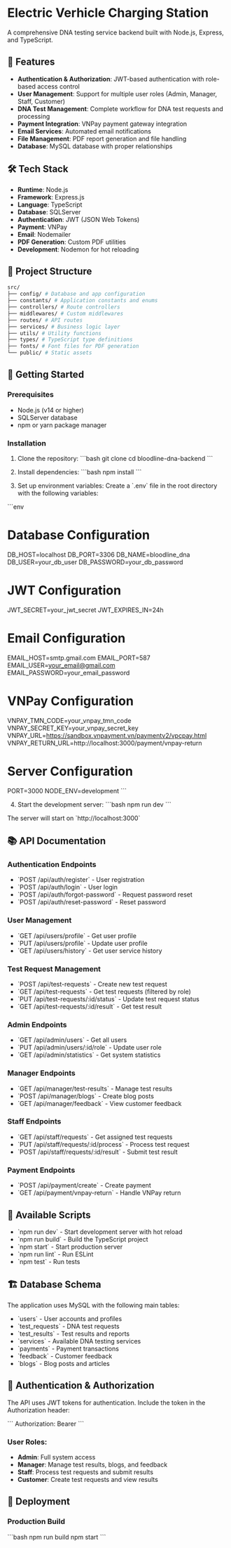 # Electric Verhicle Charging Station

A comprehensive DNA testing service backend built with Node.js, Express, and TypeScript.

## 🚀 Features

- **Authentication & Authorization**: JWT-based authentication with role-based access control
- **User Management**: Support for multiple user roles (Admin, Manager, Staff, Customer)
- **DNA Test Management**: Complete workflow for DNA test requests and processing
- **Payment Integration**: VNPay payment gateway integration
- **Email Services**: Automated email notifications
- **File Management**: PDF report generation and file handling
- **Database**: MySQL database with proper relationships

## 🛠 Tech Stack

- **Runtime**: Node.js
- **Framework**: Express.js
- **Language**: TypeScript
- **Database**: SQLServer
- **Authentication**: JWT (JSON Web Tokens)
- **Payment**: VNPay
- **Email**: Nodemailer
- **PDF Generation**: Custom PDF utilities
- **Development**: Nodemon for hot reloading

## 📁 Project Structure

```bash
src/
├── config/ # Database and app configuration
├── constants/ # Application constants and enums
├── controllers/ # Route controllers
├── middlewares/ # Custom middlewares
├── routes/ # API routes
├── services/ # Business logic layer
├── utils/ # Utility functions
├── types/ # TypeScript type definitions
├── fonts/ # Font files for PDF generation
└── public/ # Static assets
```

## 🚦 Getting Started

### Prerequisites

- Node.js (v14 or higher)
- SQLServer database
- npm or yarn package manager

### Installation

1. Clone the repository:
   \`\`\`bash
   git clone <repository-url>
   cd bloodline-dna-backend
   \`\`\`

2. Install dependencies:
   \`\`\`bash
   npm install
   \`\`\`

3. Set up environment variables:
   Create a \`.env\` file in the root directory with the following variables:

\`\`\`env

# Database Configuration

DB_HOST=localhost
DB_PORT=3306
DB_NAME=bloodline_dna
DB_USER=your_db_user
DB_PASSWORD=your_db_password

# JWT Configuration

JWT_SECRET=your_jwt_secret
JWT_EXPIRES_IN=24h

# Email Configuration

EMAIL_HOST=smtp.gmail.com
EMAIL_PORT=587
EMAIL_USER=your_email@gmail.com
EMAIL_PASSWORD=your_email_password

# VNPay Configuration

VNPAY_TMN_CODE=your_vnpay_tmn_code
VNPAY_SECRET_KEY=your_vnpay_secret_key
VNPAY_URL=https://sandbox.vnpayment.vn/paymentv2/vpcpay.html
VNPAY_RETURN_URL=http://localhost:3000/payment/vnpay-return

# Server Configuration

PORT=3000
NODE_ENV=development
\`\`\`


4. Start the development server:
   \`\`\`bash
   npm run dev
   \`\`\`

The server will start on \`http://localhost:3000\`

## 📚 API Documentation

### Authentication Endpoints

- \`POST /api/auth/register\` - User registration
- \`POST /api/auth/login\` - User login
- \`POST /api/auth/forgot-password\` - Request password reset
- \`POST /api/auth/reset-password\` - Reset password

### User Management

- \`GET /api/users/profile\` - Get user profile
- \`PUT /api/users/profile\` - Update user profile
- \`GET /api/users/history\` - Get user service history

### Test Request Management

- \`POST /api/test-requests\` - Create new test request
- \`GET /api/test-requests\` - Get test requests (filtered by role)
- \`PUT /api/test-requests/:id/status\` - Update test request status
- \`GET /api/test-requests/:id/result\` - Get test result

### Admin Endpoints

- \`GET /api/admin/users\` - Get all users
- \`PUT /api/admin/users/:id/role\` - Update user role
- \`GET /api/admin/statistics\` - Get system statistics

### Manager Endpoints

- \`GET /api/manager/test-results\` - Manage test results
- \`POST /api/manager/blogs\` - Create blog posts
- \`GET /api/manager/feedback\` - View customer feedback

### Staff Endpoints

- \`GET /api/staff/requests\` - Get assigned test requests
- \`PUT /api/staff/requests/:id/process\` - Process test request
- \`POST /api/staff/requests/:id/result\` - Submit test result

### Payment Endpoints

- \`POST /api/payment/create\` - Create payment
- \`GET /api/payment/vnpay-return\` - Handle VNPay return

## 🔧 Available Scripts

- \`npm run dev\` - Start development server with hot reload
- \`npm run build\` - Build the TypeScript project
- \`npm start\` - Start production server
- \`npm run lint\` - Run ESLint
- \`npm test\` - Run tests

## 🏗 Database Schema

The application uses MySQL with the following main tables:

- \`users\` - User accounts and profiles
- \`test_requests\` - DNA test requests
- \`test_results\` - Test results and reports
- \`services\` - Available DNA testing services
- \`payments\` - Payment transactions
- \`feedback\` - Customer feedback
- \`blogs\` - Blog posts and articles

## 🔐 Authentication & Authorization

The API uses JWT tokens for authentication. Include the token in the Authorization header:

\`\`\`
Authorization: Bearer <your-jwt-token>
\`\`\`

### User Roles:

- **Admin**: Full system access
- **Manager**: Manage test results, blogs, and feedback
- **Staff**: Process test requests and submit results
- **Customer**: Create test requests and view results

## 🚀 Deployment

### Production Build

\`\`\`bash
npm run build
npm start
\`\`\`
